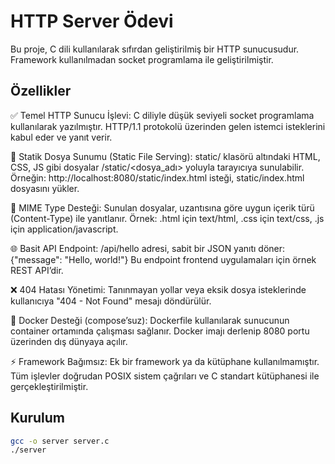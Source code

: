 # HTTP Server Ödevi

Bu proje, C dili kullanılarak sıfırdan geliştirilmiş bir HTTP sunucusudur. Framework kullanılmadan socket programlama ile geliştirilmiştir.

## Özellikler

✅ Temel HTTP Sunucu İşlevi:
C diliyle düşük seviyeli socket programlama kullanılarak yazılmıştır. HTTP/1.1 protokolü üzerinden gelen istemci isteklerini kabul eder ve yanıt verir.

📁 Statik Dosya Sunumu (Static File Serving):
static/ klasörü altındaki HTML, CSS, JS gibi dosyalar /static/<dosya_adı> yoluyla tarayıcıya sunulabilir. Örneğin:
http://localhost:8080/static/index.html isteği, static/index.html dosyasını yükler.

🧠 MIME Type Desteği:
Sunulan dosyalar, uzantısına göre uygun içerik türü (Content-Type) ile yanıtlanır. Örnek:
.html için text/html, .css için text/css, .js için application/javascript.

🌐 Basit API Endpoint:
/api/hello adresi, sabit bir JSON yanıtı döner:
{"message": "Hello, world!"}
Bu endpoint frontend uygulamaları için örnek REST API’dir.

❌ 404 Hatası Yönetimi:
Tanınmayan yollar veya eksik dosya isteklerinde kullanıcıya "404 - Not Found" mesajı döndürülür.

🐳 Docker Desteği (compose’suz):
Dockerfile kullanılarak sunucunun container ortamında çalışması sağlanır. Docker imajı derlenip 8080 portu üzerinden dış dünyaya açılır.

⚡ Framework Bağımsız:
Ek bir framework ya da kütüphane kullanılmamıştır. Tüm işlevler doğrudan POSIX sistem çağrıları ve C standart kütüphanesi ile gerçekleştirilmiştir.

## Kurulum

```bash
gcc -o server server.c
./server